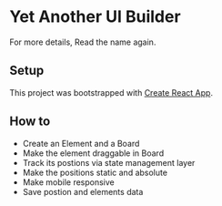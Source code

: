 # Yet Another UI Builder
For more details, Read the name again.

## Setup
This project was bootstrapped with [Create React App](https://github.com/facebook/create-react-app).

## How to
* Create an Element and a Board
* Make the element draggable in Board
* Track its postions via state management layer
* Make the positions static and absolute
* Make mobile responsive
* Save postion and elements data
